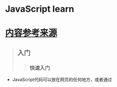 # JavaScript learn
# [内容参考来源](https://www.liaoxuefeng.com/wiki/001434446689867b27157e896e74d51a89c25cc8b43bdb3000/00143449917624134f5c4695b524e81a581ab5a222b05ec000)
>## 入门
>>### 快速入门
+ JavaScript代码可以放在网页的任何地方，或者通过<script>标签的src引用至html中，同一个页面可以引用多个JavaScript文件，按照引用顺序执行JavaScript文件。
+ 编译器:vscode、sublime、notepad++（仅window平台），不推荐使用记事本或者word编写。
+ 浏览器运行JavaScript需要依托与页面
+ 以谷歌浏览器为例，随便打开一个网页，然后点击菜单“查看(View)”-“开发者(Developer)”-“开发者工具(Developer Tools)”。先点击“控制台(Console)“，在这个面板里可以直接输入JavaScript代码，按回车后执行。例如输入console.log(2333);即为控制台输入2333。
>>### 基本语法
+ 语法与java类似，语句结束添加“;”，但是也不是强制要求添加。浏览器引擎在执行JavaScript代码的时候会自动补上“；”
+ 缩进不是JavaScript语法要求必须的，但缩进有助于我们理解代码的层次
+ 以"//"开头直到行末的字符被视为行注释，注释是给开发人员看到，JavaScript引擎会自动忽略。或者多行注释则采用“/\*XXXX\*/”
+ javaScript严格区分大小写
>>### 数据类型
+ Number:JavaScript不区分整数和浮点数，统一用Number表示。例如1123；0.255；1.235e3；-55；NaN；Infinity；Number可以直接进行四则运算。
+ 字符串:使用单引号（“''”）或者双引号(“""”)包裹。"asd"内容为a，s，d三个字符。
+ 布尔值:布尔值和布尔代数的表示完全一致，一个布尔值只有true、false两种值，要么是true，要么是false，可以直接用true、false表示布尔值。运算包括比较运算，与或非运算。比较运算中== 和=== 相区别，==只是比较值相等，===则还需要比较类型相等。
+ null:null表示一个“空”的值，它和0以及空字符串''不同，0是一个数值，''表示长度为0的字符串，而null表示“空”。
+ undefined: undefined表示值未定义
+ 数组:数组是一组按顺序排列的集合，集合的每个值称为元素。数组用[]表示，元素之间用,分隔。例如new Array(1,2,3)。索引从0开始。完整示例 var arr = [1, 2, 3.14, 'Hello', null, true];
arr[0]; // 返回索引为0的元素，即1
arr[5]; // 返回索引为5的元素，即true
arr[6]; // 索引超出了范围，返回undefined
+ 对象:JavaScript的对象是一组由键-值组成的无序集合，var person = {name: 'Bob', age: 20,tags: ['js', 'web', 'mobile'], city: 'Beijing',hasCar: true,zipcode: null};JavaScript对象的键都是字符串类型，值可以是任意数据类。获取则通过类似person.name获取，person.name值为‘Bob’
>>### 变量
+ 变量的概念基本上和初中代数的方程变量是一致的，只是在计算机程序中，变量不仅可以是数字，还可以是任意数据类型；变量在JavaScript中就是用一个变量名表示，变量名是大小写英文、数字、$和_的组合，且不能用数字开头。变量名也不能是JavaScript的关键字（尽量不要使用中文）
+ strict模式: JavaScript在设计之初，为了方便初学者学习，并不强制要求用var申明变量。这个设计错误带来了严重的后果：如果一个变量没有通过var申明就被使用，那么该变量就自动被申明为全局变量：在JavaScript文件头部书写'use strict';即为启用该模式。在strict模式下运行的JavaScript代码，强制通过var申明变量，未使用var申明变量就使用的，将导致运行错误。
>>字符串
+ 可以通过+号对多个字符串进行拼接。
+ 可以通过类数组操作获取字符串长度和每个位置的字符。
+ toUpperCase-转换为大写；toLowerCase-转换为小写；indexOf-搜索指定字符串出现的位置；substring-返回指定索引区间的子串
>>数组
+ indexOf-与String类似，Array也可以通过indexOf()来搜索一个指定的元素的位置
+ slice-对应String的substring()版本，它截取Array的部分元素，然后返回一个新的Array（不会破坏原有数组）。第一个参数为起始索引，第二个参数为结束索引（不包括结束索引），如果没有第二个参数，则默认到最后索引。如果不写任何参数，则完全获取截取，相当与复制
+ push和pop-push()向Array的末尾添加若干元素，pop()则把Array的最后一个元素删除掉。会破坏原有数组。
+ unshift和shift
+ sort-sort()可以对当前Array进行排序，它会直接修改当前Array的元素位置，直接调用时，按照默认顺序排序。会破坏原有数组
+ reverse-将内部元素反转。会破坏原有数组
+ splice-splice()方法是修改Array的“万能方法”，它可以从指定的索引开始删除若干元素，然后再从该位置添加若干元素：
>>> var arr = ['Microsoft', 'Apple', 'Yahoo', 'AOL', 'Excite', 'Oracle'];
// 从索引2开始删除3个元素,然后再添加两个元素:
>>> arr.splice(2, 3, 'Google', 'Facebook'); // 返回删除的元素 ['Yahoo', 'AOL', 'Excite']
>>> arr; // ['Microsoft', 'Apple', 'Google', 'Facebook', 'Oracle']
// 只删除,不添加:
>>> arr.splice(2, 2); // ['Google', 'Facebook']
>>> arr; // ['Microsoft', 'Apple', 'Oracle']
// 只添加,不删除:
>>> arr.splice(2, 0, 'Google', 'Facebook'); // 返回[],因为没有删除任何元素
>>> arr; // ['Microsoft', 'Apple', 'Google', 'Facebook', 'Oracle']
